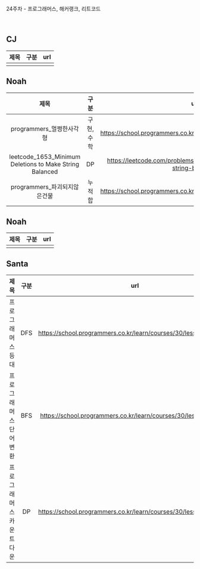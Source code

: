 24주차 - 프로그래머스, 해커랭크, 리트코드

</br>

## CJ

|제목|구분|url|
|:------:|:---:|:---:|
||||

## Noah

| 제목 | 구분 | url |
|:------:|:---:|:---:|
|programmers_멀쩡한사각형|구현, 수학|https://school.programmers.co.kr/learn/courses/30/lessons/62048|
|leetcode_1653_Minimum Deletions to Make String Balanced|DP|https://leetcode.com/problems/minimum-deletions-to-make-string-balanced|
|programmers_파괴되지않은건물|누적합|https://school.programmers.co.kr/learn/courses/30/lessons/92344|

## Noah

| 제목 | 구분 | url |
|:------:|:---:|:---:|
||||

## Santa

|제목|구분|url|
|:------:|:---:|:---:|
|프로그래머스 등대|DFS|https://school.programmers.co.kr/learn/courses/30/lessons/133500|
|프로그래머스 단어 변환|BFS|https://school.programmers.co.kr/learn/courses/30/lessons/43163|
|프로그래머스 카운트다운|DP|https://school.programmers.co.kr/learn/courses/30/lessons/131129|
